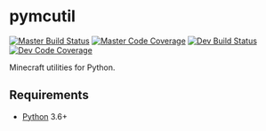 # pymcutil
[![Master Build Status]](https://travis-ci.org/Arcensoth/pymcutil)
[![Master Code Coverage]](https://coveralls.io/github/Arcensoth/pymcutil)
[![Dev Build Status]](https://travis-ci.org/Arcensoth/pymcutil)
[![Dev Code Coverage]](https://coveralls.io/github/Arcensoth/pymcutil?branch=dev)

Minecraft utilities for Python.

## Requirements
* [Python](https://www.python.org/) 3.6+

[Master Build Status]: https://img.shields.io/travis/Arcensoth/pymcutil/master.svg?label=master+build
[Master Code Coverage]: https://img.shields.io/coveralls/Arcensoth/pymcutil.svg?label=master+coverage
[Dev Build Status]: https://img.shields.io/travis/Arcensoth/pymcutil/dev.svg?label=dev+build
[Dev Code Coverage]: https://img.shields.io/coveralls/Arcensoth/pymcutil/dev.svg?&label=dev+coverage
